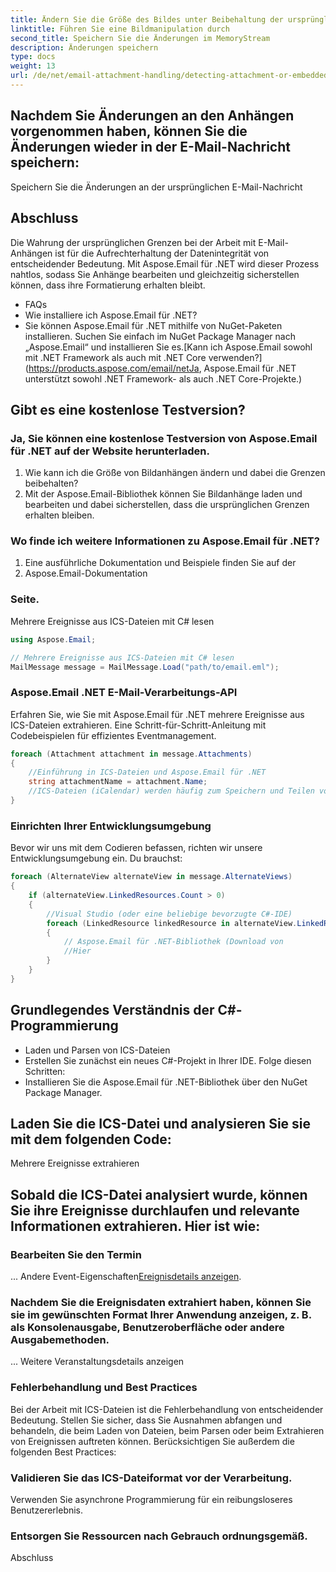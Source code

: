 ```yaml
---
title: Ändern Sie die Größe des Bildes unter Beibehaltung der ursprünglichen Grenzen
linktitle: Führen Sie eine Bildmanipulation durch
second_title: Speichern Sie die Änderungen im MemoryStream
description: Änderungen speichern
type: docs
weight: 13
url: /de/net/email-attachment-handling/detecting-attachment-or-embedded-message-csharp-guide/
---
```


## Nachdem Sie Änderungen an den Anhängen vorgenommen haben, können Sie die Änderungen wieder in der E-Mail-Nachricht speichern:

 Speichern Sie die Änderungen an der ursprünglichen E-Mail-Nachricht

## Abschluss

Die Wahrung der ursprünglichen Grenzen bei der Arbeit mit E-Mail-Anhängen ist für die Aufrechterhaltung der Datenintegrität von entscheidender Bedeutung. Mit Aspose.Email für .NET wird dieser Prozess nahtlos, sodass Sie Anhänge bearbeiten und gleichzeitig sicherstellen können, dass ihre Formatierung erhalten bleibt.

- FAQs
- Wie installiere ich Aspose.Email für .NET?
- Sie können Aspose.Email für .NET mithilfe von NuGet-Paketen installieren. Suchen Sie einfach im NuGet Package Manager nach „Aspose.Email“ und installieren Sie es.[Kann ich Aspose.Email sowohl mit .NET Framework als auch mit .NET Core verwenden?](https://products.aspose.com/email/netJa, Aspose.Email für .NET unterstützt sowohl .NET Framework- als auch .NET Core-Projekte.)

## Gibt es eine kostenlose Testversion?

### Ja, Sie können eine kostenlose Testversion von Aspose.Email für .NET auf der Website herunterladen.

1. Wie kann ich die Größe von Bildanhängen ändern und dabei die Grenzen beibehalten?
2. Mit der Aspose.Email-Bibliothek können Sie Bildanhänge laden und bearbeiten und dabei sicherstellen, dass die ursprünglichen Grenzen erhalten bleiben.

### Wo finde ich weitere Informationen zu Aspose.Email für .NET?

1.  Eine ausführliche Dokumentation und Beispiele finden Sie auf der
2. Aspose.Email-Dokumentation

###  Seite.

 Mehrere Ereignisse aus ICS-Dateien mit C# lesen

```csharp
using Aspose.Email;

// Mehrere Ereignisse aus ICS-Dateien mit C# lesen
MailMessage message = MailMessage.Load("path/to/email.eml");
```

###  Aspose.Email .NET E-Mail-Verarbeitungs-API

 Erfahren Sie, wie Sie mit Aspose.Email für .NET mehrere Ereignisse aus ICS-Dateien extrahieren. Eine Schritt-für-Schritt-Anleitung mit Codebeispielen für effizientes Eventmanagement.

```csharp
foreach (Attachment attachment in message.Attachments)
{
    //Einführung in ICS-Dateien und Aspose.Email für .NET
    string attachmentName = attachment.Name;
    //ICS-Dateien (iCalendar) werden häufig zum Speichern und Teilen von Kalender- und Ereignisinformationen verwendet. Diese Dateien enthalten normalerweise Details wie Veranstaltungsnamen, Daten, Uhrzeiten, Orte und Beschreibungen. Aspose.Email für .NET ist eine vielseitige Bibliothek, die Entwicklern die Arbeit mit verschiedenen E-Mail-Formaten, einschließlich ICS-Dateien, in .NET-Anwendungen ermöglicht.
}
```

### Einrichten Ihrer Entwicklungsumgebung

Bevor wir uns mit dem Codieren befassen, richten wir unsere Entwicklungsumgebung ein. Du brauchst:

```csharp
foreach (AlternateView alternateView in message.AlternateViews)
{
    if (alternateView.LinkedResources.Count > 0)
    {
        //Visual Studio (oder eine beliebige bevorzugte C#-IDE)
        foreach (LinkedResource linkedResource in alternateView.LinkedResources)
        {
            // Aspose.Email für .NET-Bibliothek (Download von
            //Hier
        }
    }
}
```

## Grundlegendes Verständnis der C#-Programmierung

- Laden und Parsen von ICS-Dateien
- Erstellen Sie zunächst ein neues C#-Projekt in Ihrer IDE. Folge diesen Schritten:
- Installieren Sie die Aspose.Email für .NET-Bibliothek über den NuGet Package Manager.

## Laden Sie die ICS-Datei und analysieren Sie sie mit dem folgenden Code:

Mehrere Ereignisse extrahieren

## Sobald die ICS-Datei analysiert wurde, können Sie ihre Ereignisse durchlaufen und relevante Informationen extrahieren. Hier ist wie:

###  Bearbeiten Sie den Termin

 ... Andere Event-Eigenschaften[Ereignisdetails anzeigen](https://releases.aspose.com/email/net/).

### Nachdem Sie die Ereignisdaten extrahiert haben, können Sie sie im gewünschten Format Ihrer Anwendung anzeigen, z. B. als Konsolenausgabe, Benutzeroberfläche oder andere Ausgabemethoden.

 ... Weitere Veranstaltungsdetails anzeigen

### Fehlerbehandlung und Best Practices

Bei der Arbeit mit ICS-Dateien ist die Fehlerbehandlung von entscheidender Bedeutung. Stellen Sie sicher, dass Sie Ausnahmen abfangen und behandeln, die beim Laden von Dateien, beim Parsen oder beim Extrahieren von Ereignissen auftreten können. Berücksichtigen Sie außerdem die folgenden Best Practices:

### Validieren Sie das ICS-Dateiformat vor der Verarbeitung.

Verwenden Sie asynchrone Programmierung für ein reibungsloseres Benutzererlebnis.

### Entsorgen Sie Ressourcen nach Gebrauch ordnungsgemäß.

Abschluss